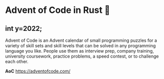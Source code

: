 # Advent of Code in Rust 🦀
## int y=2022;

Advent of Code is an Advent calendar of small programming puzzles for a variety of skill sets and skill levels that can be solved in any programming language you like. People use them as interview prep, company training, university coursework, practice problems, a speed contest, or to challenge each other.

**AoC** https://adventofcode.com/
